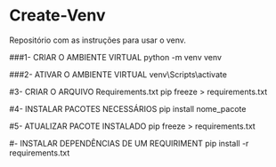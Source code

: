 # Create-Venv
Repositório com as instruções para usar o venv.


###1- CRIAR O AMBIENTE VIRTUAL
python -m venv venv

###2- ATIVAR O AMBIENTE VIRTUAL
venv\Scripts\activate

#3- CRIAR O ARQUIVO Requirements.txt
pip freeze > requirements.txt

#4- INSTALAR PACOTES NECESSÁRIOS
pip install nome_pacote

#5- ATUALIZAR PACOTE INSTALADO
pip freeze > requirements.txt

#- INSTALAR DEPENDÊNCIAS DE UM REQUIRIMENT
pip install -r requirements.txt


